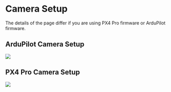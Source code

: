 # Camera Setup

The details of the page differ if you are using PX4 Pro firmware or ArduPilot firmware.

## ArduPilot Camera Setup

![](../../assets/setup/APMCamera.jpg)

## PX4 Pro Camera Setup

![](../../assets/setup/PX4Camera.jpg)